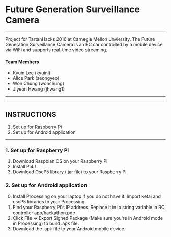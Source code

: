 # Future Generation Surveillance Camera

---

Project for TartanHacks 2016 at Carnegie Mellon Unviersity. 
The Future Generation Surveillance Camera is an RC car controlled by a mobile device via WiFi and supports real-time video streaming. 

#### Team Members
* Kyuin Lee (kyuinl)
* Alice Park (seongyeo)
* Won Chung (wonchung)
* Jiyeon Hwang (jhwang1)

---
---

## INSTRUCTIONS

1. Set up for Raspberry Pi
2. Set up for Android application

---

### 1. Set up for Raspberry Pi 

1. Download Raspbian OS on your Raspberry Pi
2. Install Pi4J
3. Download OscP5 library (.jar file) to your Raspberry Pi. 

### 2. Set up for Android application

0. Install Processing on your laptop if you do not have it. Import ketai and oscP5 libraries to your Processing.
1. Find your Raspberry Pi's IP address. Replace it in ip string variable in RC controller app/hackathon.pde
2. Click File -> Export Signed Package (Make sure you're in Android mode in Processing) to build .apk file.
3. Download the .apk file to your Android mobile device.
